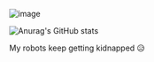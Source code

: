 

![image](https://www.codewars.com/users/KadynCBR/badges/large)

![Anurag's GitHub stats](https://github-readme-stats.vercel.app/api?username=kadyncbr&show_icons=true&theme=tokyonight)

My robots keep getting kidnapped 😥
